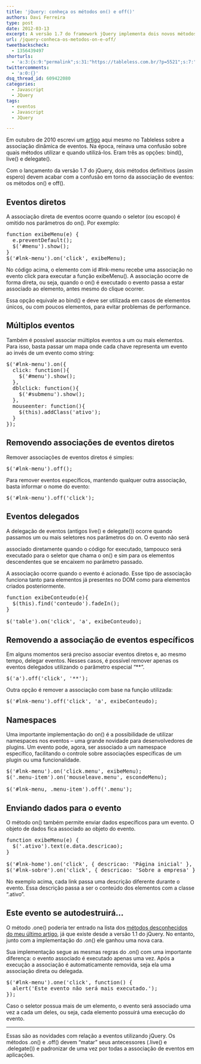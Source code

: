 ```yaml
---
title: 'jQuery: conheça os métodos on() e off()'
authors: Davi Ferreira
type: post
date: 2012-03-13
excerpt: A versão 1.7 do framework jQuery implementa dois novos métodos que pretendem acabar de vez com a confusão gerada em torno da associação de eventos.
url: /jquery-conheca-os-metodos-on-e-off/
tweetbackscheck:
  - 1356439497
shorturls:
  - 'a:3:{s:9:"permalink";s:31:"https://tableless.com.br/?p=5521";s:7:"tinyurl";s:26:"https://tinyurl.com/6nq99g3";s:4:"isgd";s:19:"https://is.gd/Rw4F23";}'
twittercomments:
  - 'a:0:{}'
dsq_thread_id: 609422080
categories:
  - Javascript
  - JQuery
tags:
  - eventos
  - Javascript
  - JQuery

---
```

Em outubro de 2010 escrevi um [artigo][1] aqui mesmo no Tableless sobre a associação dinâmica de eventos. Na época, reinava uma confusão sobre quais métodos utilizar e quando utilizá-los. Eram três as opções: bind(), live() e delegate().

Com o lançamento da versão 1.7 do jQuery, dois métodos definitivos (assim espero) devem acabar com a confusão em torno da associação de eventos: os métodos on() e off().

## Eventos diretos

A associação direta de eventos ocorre quando o seletor (ou escopo) é omitido nos parâmetros do on(). Por exemplo:

<pre class="lang-javascript">function exibeMenu(e) {
  e.preventDefault();
  $('#menu').show();
}
$('#lnk-menu').on('click', exibeMenu);
</pre>

No código acima, o elemento com id #lnk-menu recebe uma associação no evento click para executar a função exibeMenu(). A associação ocorre de forma direta, ou seja, quando o on() é executado o evento passa a estar associado ao elemento, antes mesmo do clique ocorrer.

Essa opção equivale ao bind() e deve ser utilizada em casos de elementos únicos, ou com poucos elementos, para evitar problemas de performance.

## Múltiplos eventos

Também é possível associar múltiplos eventos a um ou mais elementos. Para isso, basta passar um mapa onde cada chave representa um evento ao invés de um evento como string:

<pre class="lang-javascript">$('#lnk-menu').on({
  click: function(){
    $('#menu').show();
  },
  dblclick: function(){
    $('#submenu').show();
  },
  mouseenter: function(){
    $(this).addClass('ativo');
  }
});
</pre>

## Removendo associações de eventos diretos

Remover associações de eventos diretos é simples:

<pre class="lang-javascript">$('#lnk-menu').off();</pre>

Para remover eventos específicos, mantendo qualquer outra associação, basta informar o nome do evento:

<pre class="lang-javascript">$('#lnk-menu').off('click');</pre>

## Eventos delegados

A delegação de eventos (antigos live() e delegate()) ocorre quando passamos um ou mais seletores nos parâmetros do on. O evento não será
  
associado diretamente quando o código for executado, tampouco será executado para o seletor que chama o on() e sim para os elementos descendentes que se encaixem no parâmetro passado.

A associação ocorre quando o evento é acionado. Esse tipo de associação funciona tanto para elementos já presentes no DOM como para elementos criados posteriormente.

<pre class="lang-javascript">function exibeConteudo(e){
  $(this).find('conteudo').fadeIn();
}

$('table').on('click', 'a', exibeConteudo);
</pre>

## Removendo a associação de eventos específicos

Em alguns momentos será preciso associar eventos diretos e, ao mesmo tempo, delegar eventos. Nesses casos, é possível remover apenas os eventos delegados utilizando o parâmetro especial &#8220;**&#8221;.

<pre class="lang-javascript">$('a').off('click', '**');</pre>

Outra opção é remover a associação com base na função utilizada:

<pre class="lang-javascript">$('#lnk-menu').off('click', 'a', exibeConteudo);</pre>

## Namespaces

Uma importante implementação do on() é a possibilidade de utilizar namespaces nos eventos &#8211; uma grande novidade para desenvolvedores de plugins. Um evento pode, agora, ser associado a um namespace específico, facilitando o controle sobre associações específicas de um plugin ou uma funcionalidade.

<pre class="lang-javascript">$('#lnk-menu').on('click.menu', exibeMenu);
$('.menu-item').on('mouseleave.menu', escondeMenu);

$('#lnk-menu, .menu-item').off('.menu');
</pre>

## Enviando dados para o evento

O método on() também permite enviar dados específicos para um evento. O objeto de dados fica associado ao objeto do evento.

<pre class="lang-javascript">function exibeMenu(e) { 
  $('.ativo').text(e.data.descricao);
}

$('#lnk-home').on('click', { descricao: 'Página inicial' }, exibeMenu);
$('#lnk-sobre').on('click', { descricao: 'Sobre a empresa' }, exibeMenu);
</pre>

No exemplo acima, cada link passa uma descrição diferente durante o evento. Essa descrição passa a ser o conteúdo dos elementos com a classe &#8220;.ativo&#8221;.

## Este evento se autodestruirá…

O método .one() poderia ter entrado na lista dos [métodos desconhecidos do meu último artigo][2], já que existe desde a versão 1.1 do jQuery. No entanto, junto com a implementação do .on() ele ganhou uma nova cara.

Sua implementação segue as mesmas regras do .on() com uma importante diferença: o evento associado é executado apenas uma vez. Após a execução a associação é automaticamente removida, seja ela uma associação direta ou delegada.

<pre class="lang-javascript">$('#lnk-menu').one('click', function() {
  alert('Este evento não será mais executado.');
});
</pre>

Caso o seletor possua mais de um elemento, o evento será associado uma vez a cada um deles, ou seja, cada elemento possuirá uma execução do evento.

* * *

Essas são as novidades com relação a eventos utilizando jQuery. Os métodos .on() e .off() devem &#8220;matar&#8221; seus antecessores (.live() e .delegate()) e padronizar de uma vez por todas a associação de eventos em aplicações.

 [1]: https://tableless.com.br/associando-eventos-dinamicamente/ "jQuery: associando eventos dinamicamente"
 [2]: https://tableless.com.br/jquery-metodos-desconhecidos/ "jQuery: métodos desconhecidos"